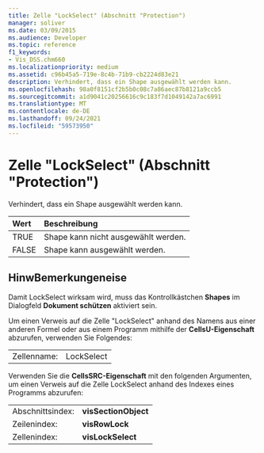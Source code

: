 ```yaml
---
title: Zelle "LockSelect" (Abschnitt "Protection")
manager: soliver
ms.date: 03/09/2015
ms.audience: Developer
ms.topic: reference
f1_keywords:
- Vis_DSS.chm660
ms.localizationpriority: medium
ms.assetid: c96b45a5-719e-8c4b-71b9-cb2224d83e21
description: Verhindert, dass ein Shape ausgewählt werden kann.
ms.openlocfilehash: 98a0f8151cf2b5b0c08c7a86aec87b8121a9ccb5
ms.sourcegitcommit: a1d9041c20256616c9c183f7d1049142a7ac6991
ms.translationtype: MT
ms.contentlocale: de-DE
ms.lasthandoff: 09/24/2021
ms.locfileid: "59573950"
---
```

# <a name="lockselect-cell-protection-section"></a>Zelle "LockSelect" (Abschnitt "Protection")

Verhindert, dass ein Shape ausgewählt werden kann.
  
|**Wert**|**Beschreibung**|
|:-----|:-----|
| TRUE  <br/> | Shape kann nicht ausgewählt werden.  <br/> |
| FALSE  <br/> | Shape kann ausgewählt werden.  <br/> |
   
## <a name="remarks"></a>HinwBemerkungeneise

Damit LockSelect wirksam wird, muss das Kontrollkästchen **Shapes** im Dialogfeld **Dokument schützen** aktiviert sein. 
  
Um einen Verweis auf die Zelle "LockSelect" anhand des Namens aus einer anderen Formel oder aus einem Programm mithilfe der **CellsU-Eigenschaft** abzurufen, verwenden Sie Folgendes: 
  
|||
|:-----|:-----|
| Zellenname:  <br/> | LockSelect  <br/> |
   
Verwenden Sie die **CellsSRC-Eigenschaft** mit den folgenden Argumenten, um einen Verweis auf die Zelle LockSelect anhand des Indexes eines Programms abzurufen: 
  
|||
|:-----|:-----|
| Abschnittsindex:  <br/> |**visSectionObject** <br/> |
| Zeilenindex:  <br/> |**visRowLock** <br/> |
| Zellenindex:  <br/> |**visLockSelect** <br/> |
   

